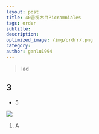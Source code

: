 ```yaml
---
layout: post
title: 40苦榄木目Picramniales
tags: order    
subtitle: 
description: 
optimized_image: /img/ordrr/.png
category: 
author: ganlu1994  
---
```


> lad

## 3

* 5

![](/img/phylo/.png)

1. A